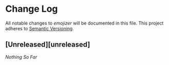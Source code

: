 Change Log
==========

All notable changes to *emojizer* will be documented in this file.
This project adheres to [Semantic Versioning](http://semver.org/).

## [Unreleased][unreleased]
*Nothing So Far*

